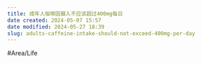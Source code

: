 ```yaml
---
title: 成年人咖啡因摄入不应该超过400mg每日
date created: 2024-05-07 15:57
date modified: 2024-05-27 18:39
slug: adults-caffeine-intake-should-not-exceed-400mg-per-day
---
```

#Area/Life 
